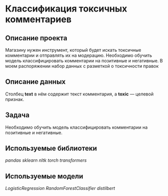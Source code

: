 # Классификация токсичных комментариев
## Описание проекта
Магазину нужен инструмент, который будет искать токсичные комментарии и отправлять их на модерацию. Необходимо обучить модель классифицировать комментарии на позитивные и негативные. В моем распоряжении набор данных с разметкой о токсичности правок
## Описание данных
Столбец **text** в нём содержит текст комментария, а **toxic** — целевой признак.
## Задача
Необходимо обучить модель классифицировать комментарии на позитивные и негативные.
## Используемые библиотеки
*pandas* *sklearn* *nltk* *torch* *transformers*
## Используемые модели
*LogisticRegression*  *RandomForestClassifier* *distilbert*

